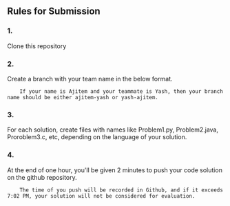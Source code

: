 <h2>Rules for Submission</h2>

<h3>1.</h3> Clone this repository

<h3>2.</h3> Create a branch with your team name in the below format.
        
        If your name is Ajitem and your teammate is Yash, then your branch name should be either ajitem-yash or yash-ajitem.
        
<h3>3.</h3> For each solution, create files with names like Problem1.py, Problem2.java, Proroblem3.c, etc, depending on the language of your solution.

<h3>4.</h3> At the end of one hour, you'll be given 2 minutes to push your code solution on the github repository.
        
        The time of you push will be recorded in Github, and if it exceeds 7:02 PM, your solution will not be considered for evaluation.
        
